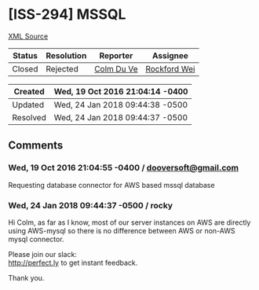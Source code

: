 # [ISS-294] MSSQL

[XML Source](./xml/ISS-294.xml)
<p></p>





Status|Resolution|Reporter|Assignee
------|----------|--------|--------
Closed|Rejected|[Colm Du Ve](dooversoft@gmail.com)|[Rockford Wei]($rocky)





Created|Wed, 19 Oct 2016 21:04:14 -0400
-------|--------------
Updated|Wed, 24 Jan 2018 09:44:38 -0500
Resolved|Wed, 24 Jan 2018 09:44:37 -0500


## Comments




### Wed, 19 Oct 2016 21:04:55 -0400 / dooversoft@gmail.com 

<p><p>Requesting database connector for AWS based mssql database</p></p>


### Wed, 24 Jan 2018 09:44:37 -0500 / rocky 

<p><p>Hi Colm, as far as I know, most of our server instances on AWS are directly using AWS-mysql so there is no difference between AWS or non-AWS mysql connector.</p>


<p>Please join our slack: <br/>
<a href="http://perfect.ly/" class="external-link" rel="nofollow">http://perfect.ly</a> to get instant feedback.</p>



<p>Thank you.</p></p>



